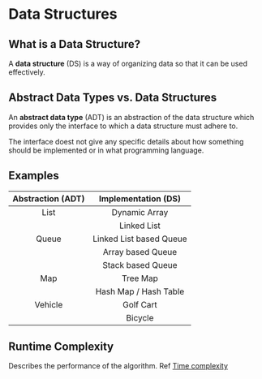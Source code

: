 # Data Structures

## What is a Data Structure?

A **data structure** (DS) is a way of organizing data so that it can be used effectively.

## Abstract Data Types vs. Data Structures

An **abstract data type** (ADT) is an abstraction of the data structure which provides only the interface to which a data structure must adhere to.

The interface doest not give any specific details about how something should be implemented or in what programming language.

## Examples

| Abstraction (ADT) |   Implementation (DS)   |
| :---------------: | :---------------------: |
|       List        |      Dynamic Array      |
|                   |       Linked List       |
|       Queue       | Linked List based Queue |
|                   |    Array based Queue    |
|                   |    Stack based Queue    |
|        Map        |        Tree Map         |
|                   |  Hash Map / Hash Table  |
|      Vehicle      |        Golf Cart        |
|                   |         Bicycle         |

## Runtime Complexity

Describes the performance of the algorithm. Ref [Time complexity](https://en.wikipedia.org/wiki/time_complexity)
